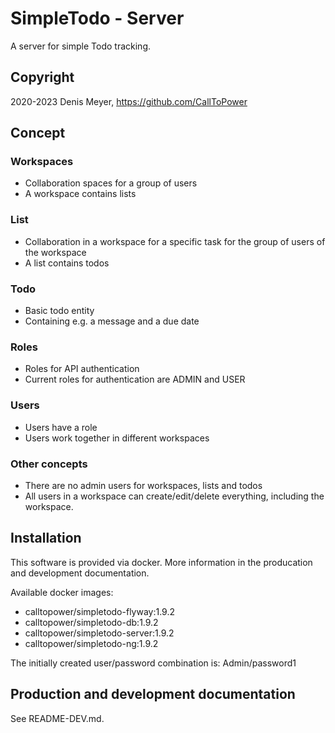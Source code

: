 # SimpleTodo - Server

A server for simple Todo tracking.

## Copyright

2020-2023 Denis Meyer, https://github.com/CallToPower

## Concept

### Workspaces

- Collaboration spaces for a group of users
- A workspace contains lists

### List

- Collaboration in a workspace for a specific task for the group of users of the workspace
- A list contains todos

### Todo

- Basic todo entity
- Containing e.g. a message and a due date

### Roles

- Roles for API authentication
- Current roles for authentication are ADMIN and USER

### Users

- Users have a role
- Users work together in different workspaces

### Other concepts

- There are no admin users for workspaces, lists and todos
- All users in a workspace can create/edit/delete everything, including the workspace.

## Installation

This software is provided via docker. More information in the producation and development documentation.

Available docker images:

- calltopower/simpletodo-flyway:1.9.2
- calltopower/simpletodo-db:1.9.2
- calltopower/simpletodo-server:1.9.2
- calltopower/simpletodo-ng:1.9.2

The initially created user/password combination is: Admin/password1

## Production and development documentation

See README-DEV.md.
